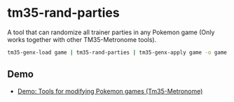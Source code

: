 # tm35-rand-parties

A tool that can randomize all trainer parties in any Pokemon game (Only works together with other TM35-Metronome tools).

```sh
tm35-genx-load game | tm35-rand-parties | tm35-genx-apply game -o game.rand
```

## Demo

* [Demo: Tools for modifying Pokemon games (Tm35-Metronome)](https://youtu.be/4NwW_3MtlnQ)
